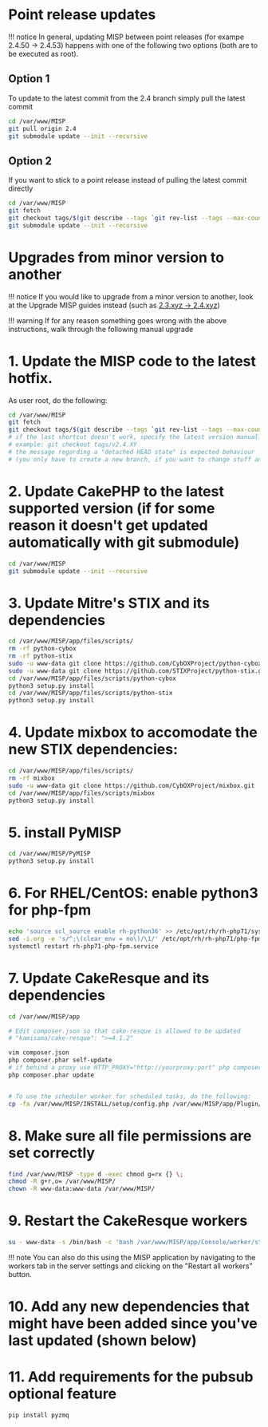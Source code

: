 # Point release updates
!!! notice
    In general, updating MISP between point releases (for exampe 2.4.50 -> 2.4.53) happens with one of the following two options (both are to be executed as root).

## Option 1

To update to the latest commit from the 2.4 branch simply pull the latest commit
```bash
cd /var/www/MISP
git pull origin 2.4
git submodule update --init --recursive
```

## Option 2

If you want to stick to a point release instead of pulling the latest commit directly
```bash
cd /var/www/MISP
git fetch
git checkout tags/$(git describe --tags `git rev-list --tags --max-count=1`)
git submodule update --init --recursive
```

# Upgrades from minor version to another
!!! notice
    If you would like to upgrade from a minor version to another, look at the Upgrade MISP guides instead (such as [2.3.xyz -> 2.4.xyz](old-2_3to2_4-UPGRADE.md))

!!! warning
    If for any reason something goes wrong with the above instructions, walk through the following manual upgrade

# 1. Update the MISP code to the latest hotfix.
As user root, do the following:

```bash
cd /var/www/MISP
git fetch
git checkout tags/$(git describe --tags `git rev-list --tags --max-count=1`)
# if the last shortcut doesn't work, specify the latest version manually
# example: git checkout tags/v2.4.XY
# the message regarding a "detached HEAD state" is expected behaviour
# (you only have to create a new branch, if you want to change stuff and do a pull request for example)
```

# 2. Update CakePHP to the latest supported version (if for some reason it doesn't get updated automatically with git submodule)
```bash
cd /var/www/MISP
git submodule update --init --recursive
```

# 3. Update Mitre's STIX and its dependencies
```bash
cd /var/www/MISP/app/files/scripts/
rm -rf python-cybox
rm -rf python-stix
sudo -u www-data git clone https://github.com/CybOXProject/python-cybox.git
sudo -u www-data git clone https://github.com/STIXProject/python-stix.git
cd /var/www/MISP/app/files/scripts/python-cybox 
python3 setup.py install 
cd /var/www/MISP/app/files/scripts/python-stix 
python3 setup.py install
```

# 4. Update mixbox to accomodate the new STIX dependencies:
```bash
cd /var/www/MISP/app/files/scripts/
rm -rf mixbox
sudo -u www-data git clone https://github.com/CybOXProject/mixbox.git
cd /var/www/MISP/app/files/scripts/mixbox
python3 setup.py install
```

# 5. install PyMISP
```bash
cd /var/www/MISP/PyMISP
python3 setup.py install
```

# 6. For RHEL/CentOS: enable python3 for php-fpm
```bash
echo 'source scl_source enable rh-python36' >> /etc/opt/rh/rh-php71/sysconfig/php-fpm
sed -i.org -e 's/^;\(clear_env = no\)/\1/' /etc/opt/rh/rh-php71/php-fpm.d/www.conf
systemctl restart rh-php71-php-fpm.service
```

# 7. Update CakeResque and its dependencies
```bash
cd /var/www/MISP/app

# Edit composer.json so that cake-resque is allowed to be updated
# "kamisama/cake-resque": ">=4.1.2"

vim composer.json
php composer.phar self-update
# if behind a proxy use HTTP_PROXY="http://yourproxy:port" php composer.phar self-update
php composer.phar update


# To use the scheduler worker for scheduled tasks, do the following:
cp -fa /var/www/MISP/INSTALL/setup/config.php /var/www/MISP/app/Plugin/CakeResque/Config/config.php
```

# 8. Make sure all file permissions are set correctly
```bash
find /var/www/MISP -type d -exec chmod g=rx {} \;
chmod -R g+r,o= /var/www/MISP/
chown -R www-data:www-data /var/www/MISP/
```

# 9. Restart the CakeResque workers
```bash
su - www-data -s /bin/bash -c 'bash /var/www/MISP/app/Console/worker/start.sh'
```

!!! note
    You can also do this using the MISP application by navigating to the workers tab in the server settings and clicking on the "Restart all workers" button.

# 10. Add any new dependencies that might have been added since you've last updated (shown below)

# 11. Add requirements for the pubsub optional feature
```bash
pip install pyzmq
```
